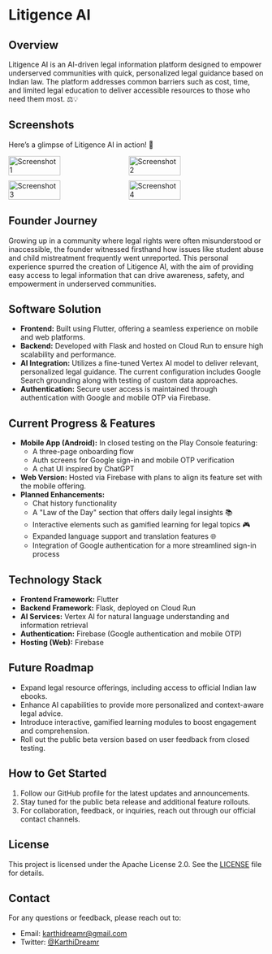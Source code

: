 # Litigence AI

## Overview
Litigence AI is an AI-driven legal information platform designed to empower underserved communities with quick, personalized legal guidance based on Indian law. The platform addresses common barriers such as cost, time, and limited legal education to deliver accessible resources to those who need them most. ⚖️💡

## Screenshots
Here’s a glimpse of Litigence AI in action! 📸  

<div style="display: flex; flex-wrap: wrap; gap: 10px;">
  <img src="https://github.com/user-attachments/assets/a6218986-3100-4be7-b474-83f7cdd788de" alt="Screenshot 1" width="45%">
  <img src="https://github.com/user-attachments/assets/9c1fb038-e7ef-4cc1-ad22-fe0cc16d1993" alt="Screenshot 2" width="45%">
  <img src="https://github.com/user-attachments/assets/d884efcc-41b5-4ce9-8ae2-376bf35ee2aa" alt="Screenshot 3" width="45%">
  <img src="https://github.com/user-attachments/assets/50746671-99c9-4bb3-b4f4-b1d9a0161d8a" alt="Screenshot 4" width="45%">
</div>

## Founder Journey
Growing up in a community where legal rights were often misunderstood or inaccessible, the founder witnessed firsthand how issues like student abuse and child mistreatment frequently went unreported. This personal experience spurred the creation of Litigence AI, with the aim of providing easy access to legal information that can drive awareness, safety, and empowerment in underserved communities.

## Software Solution
- **Frontend:** Built using Flutter, offering a seamless experience on mobile and web platforms.
- **Backend:** Developed with Flask and hosted on Cloud Run to ensure high scalability and performance.
- **AI Integration:** Utilizes a fine-tuned Vertex AI model to deliver relevant, personalized legal guidance. The current configuration includes Google Search grounding along with testing of custom data approaches.
- **Authentication:** Secure user access is maintained through authentication with Google and mobile OTP via Firebase.

## Current Progress & Features
- **Mobile App (Android):** In closed testing on the Play Console featuring:
  - A three-page onboarding flow
  - Auth screens for Google sign-in and mobile OTP verification
  - A chat UI inspired by ChatGPT
- **Web Version:** Hosted via Firebase with plans to align its feature set with the mobile offering.
- **Planned Enhancements:**
  - Chat history functionality
  - A "Law of the Day" section that offers daily legal insights 📚
  - Interactive elements such as gamified learning for legal topics 🎮
  - Expanded language support and translation features 🌐
  - Integration of Google authentication for a more streamlined sign-in process

## Technology Stack
- **Frontend Framework:** Flutter
- **Backend Framework:** Flask, deployed on Cloud Run
- **AI Services:** Vertex AI for natural language understanding and information retrieval
- **Authentication:** Firebase (Google authentication and mobile OTP)
- **Hosting (Web):** Firebase

## Future Roadmap
- Expand legal resource offerings, including access to official Indian law ebooks.
- Enhance AI capabilities to provide more personalized and context-aware legal advice.
- Introduce interactive, gamified learning modules to boost engagement and comprehension.
- Roll out the public beta version based on user feedback from closed testing.

## How to Get Started
1. Follow our GitHub profile for the latest updates and announcements.
2. Stay tuned for the public beta release and additional feature rollouts.
3. For collaboration, feedback, or inquiries, reach out through our official contact channels.

## License
This project is licensed under the Apache License 2.0. See the [LICENSE](./LICENSE) file for details.

## Contact
For any questions or feedback, please reach out to:
- Email: karthidreamr@gmail.com
- Twitter: [@KarthiDreamr](https://x.com/KarthiDreamr)
